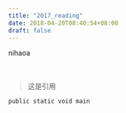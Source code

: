 ```yaml
---
title: "2017_reading"
date: 2018-04-20T08:40:54+08:00
draft: false
---
```



nihaoa

<div style="height: 20px;color: yellow;"></div>

>这是引用

	public static void main